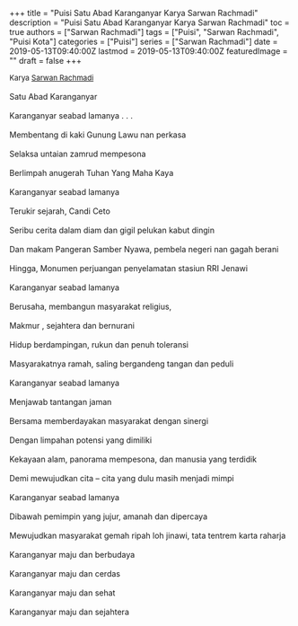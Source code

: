 +++
title = "Puisi Satu Abad Karanganyar Karya Sarwan Rachmadi"
description = "Puisi Satu Abad Karanganyar Karya Sarwan Rachmadi"
toc = true
authors = ["Sarwan Rachmadi"]
tags = ["Puisi", "Sarwan Rachmadi", "Puisi Kota"]
categories = ["Puisi"]
series = ["Sarwan Rachmadi"]
date = 2019-05-13T09:40:00Z
lastmod = 2019-05-13T09:40:00Z
featuredImage = ""
draft = false
+++

<div style="text-align: justify;">
<div style="font-size: small;">Karya <a href="/authors/sarwan-rachmadi/" target="_blank">Sarwan Rachmadi</a></div><br />
Satu Abad Karanganyar<br /><br />Karanganyar seabad lamanya . . .<br /><br />Membentang di kaki Gunung Lawu nan perkasa<br /><br />Selaksa untaian zamrud mempesona<br /><br />Berlimpah anugerah Tuhan Yang Maha Kaya<br /><br />Karanganyar seabad lamanya<br /><br />Terukir sejarah, Candi Ceto<br /><br />Seribu cerita dalam diam dan gigil pelukan kabut dingin<br /><br />Dan makam Pangeran Samber Nyawa, pembela negeri nan gagah berani<br /><br />Hingga, Monumen perjuangan penyelamatan stasiun RRI Jenawi<br /><br />Karanganyar seabad lamanya<br /><br />Berusaha, membangun masyarakat religius,<br /><br />Makmur , sejahtera dan bernurani<br /><br />Hidup berdampingan, rukun dan penuh toleransi<br /><br />Masyarakatnya ramah, saling bergandeng tangan dan peduli<br /><br />Karanganyar seabad lamanya<br /><br />Menjawab tantangan jaman<br /><br />Bersama memberdayakan masyarakat dengan sinergi<br /><br />Dengan limpahan potensi yang dimiliki<br /><br />Kekayaan alam, panorama mempesona, dan manusia yang terdidik<br /><br />Demi mewujudkan cita – cita yang dulu masih menjadi mimpi<br /><br />Karanganyar seabad lamanya<br /><br />Dibawah pemimpin yang jujur, amanah dan dipercaya<br /><br />Mewujudkan masyarakat gemah ripah loh jinawi, tata tentrem karta raharja<br /><br />Karanganyar maju dan berbudaya<br /><br />Karanganyar maju dan cerdas<br /><br />Karanganyar maju dan sehat<br /><br />Karanganyar maju dan sejahtera</div>
